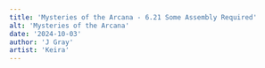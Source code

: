 ```yaml
---
title: 'Mysteries of the Arcana - 6.21 Some Assembly Required'
alt: 'Mysteries of the Arcana'
date: '2024-10-03'
author: 'J Gray'
artist: 'Keira'
---
```

